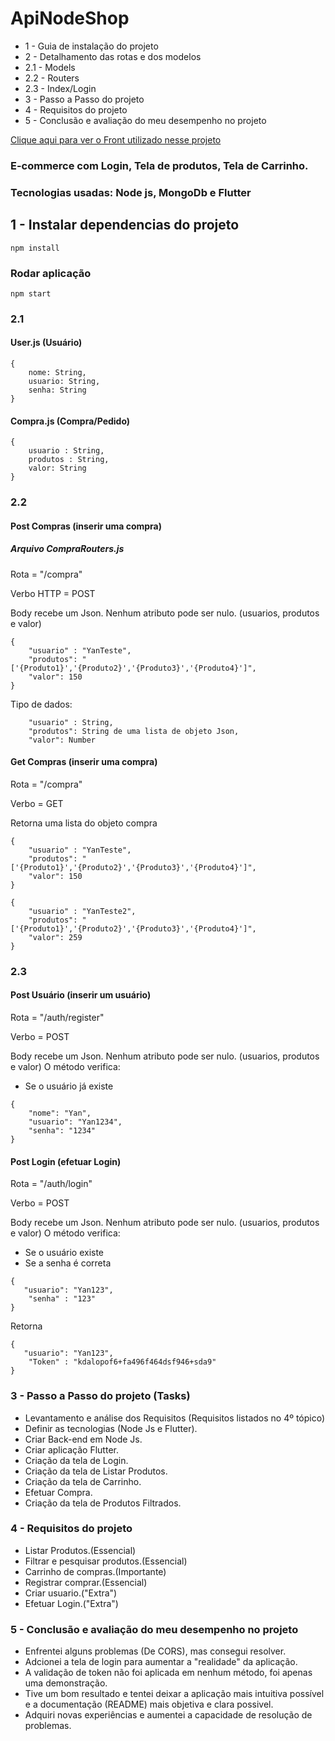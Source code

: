 # ApiNodeShop
* 1 - Guia de instalação do projeto
* 2 - Detalhamento das rotas e dos modelos
* 2.1 - Models
* 2.2 - Routers
* 2.3 - Index/Login
* 3 - Passo a Passo do projeto
* 4 - Requisitos do projeto
* 5 - Conclusão e avaliação do meu desempenho no projeto


 [Clique aqui para ver o Front utilizado nesse projeto](https://github.com/yan-moura19/NodeShopFront)

### E-commerce com Login, Tela de produtos, Tela de Carrinho.
### Tecnologias usadas: Node js, MongoDb e Flutter


## 1 - Instalar dependencias do projeto 
```
npm install
```

### Rodar aplicação
```
npm start
```

### 2.1  
#### User.js (Usuário)
```
{
    nome: String,
    usuario: String,
    senha: String
}
```
#### Compra.js (Compra/Pedido)
```
{
    usuario : String,
    produtos : String,
    valor: String
}
```

### 2.2
#### Post Compras (inserir uma compra) 

##### Arquivo CompraRouters.js
Rota = "/compra"

Verbo HTTP = POST

Body recebe um Json. 
Nenhum atributo pode ser nulo. (usuarios, produtos e valor)
```
{
    "usuario" : "YanTeste",
    "produtos": "['{Produto1}','{Produto2}','{Produto3}','{Produto4}']", 
    "valor": 150
}
```
Tipo de dados:
```
    "usuario" : String,
    "produtos": String de uma lista de objeto Json, 
    "valor": Number 
```

#### Get  Compras (inserir uma compra) 

Rota = "/compra" 

Verbo = GET

Retorna uma lista do objeto compra 
```
{
    "usuario" : "YanTeste",
    "produtos": "['{Produto1}','{Produto2}','{Produto3}','{Produto4}']", 
    "valor": 150
}

{
    "usuario" : "YanTeste2",
    "produtos": "['{Produto1}','{Produto2}','{Produto3}','{Produto4}']", 
    "valor": 259
}
```
### 2.3
#### Post Usuário (inserir um usuário) 
Rota = "/auth/register" 

Verbo = POST

Body recebe um Json. 
Nenhum atributo pode ser nulo. (usuarios, produtos e valor)
O método verifica:
* Se o usuário já existe  

```
{
    "nome": "Yan",
    "usuario": "Yan1234",
    "senha": "1234"
}
```
#### Post Login (efetuar Login) 
Rota = "/auth/login" 

Verbo = POST

Body recebe um Json. 
Nenhum atributo pode ser nulo. (usuarios, produtos e valor)
O método verifica:
* Se o usuário existe  
* Se a senha é correta  
```
{
   "usuario": "Yan123",
    "senha" : "123"
}
```

Retorna
```
{
   "usuario": "Yan123",
    "Token" : "kdalopof6+fa496f464dsf946+sda9"
}
```

### 3 - Passo a Passo do projeto (Tasks)
* Levantamento e análise dos Requisitos (Requisitos listados no 4º tópico)
* Definir  as tecnologias (Node Js e Flutter).
* Criar Back-end em Node Js.
* Criar aplicação Flutter.
* Criação da tela de Login.
* Criação da tela de Listar Produtos.
* Criação da tela de Carrinho.
* Efetuar Compra.
* Criação da tela de Produtos Filtrados.

### 4 - Requisitos do projeto

* Listar Produtos.(Essencial)
* Filtrar e pesquisar produtos.(Essencial)
* Carrinho de compras.(Importante)
* Registrar comprar.(Essencial)
* Criar usuario.("Extra")
* Efetuar Login.("Extra")

### 5 - Conclusão e avaliação do meu desempenho no projeto

* Enfrentei alguns problemas (De CORS), mas consegui resolver.
* Adcionei a tela de login para aumentar a "realidade" da aplicação.
* A validação de token não foi aplicada em nenhum método, foi apenas uma demonstração.
* Tive um bom resultado e tentei deixar a aplicação mais intuitiva possível e a documentação (README) mais objetiva e clara possivel.
* Adquiri novas experiências e aumentei a capacidade de resolução de problemas.
